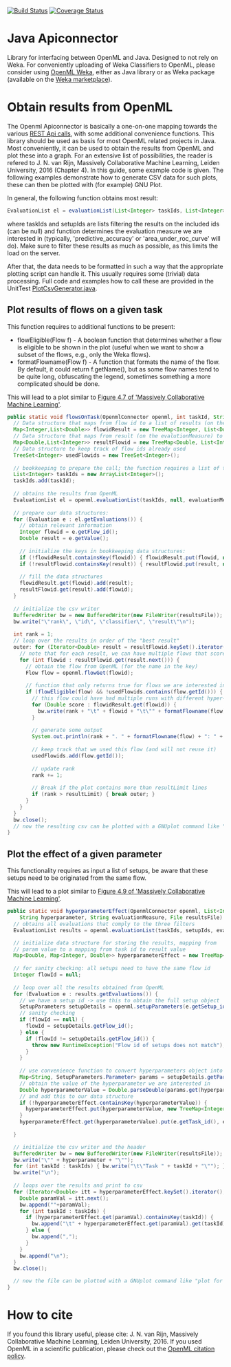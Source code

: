 [![Build Status](https://travis-ci.org/openml/java.svg?branch=master)](https://travis-ci.org/openml/java)
[![Coverage Status](https://coveralls.io/repos/github/openml/java/badge.svg?branch=master)](https://coveralls.io/github/openml/java?branch=master)

# Java Apiconnector
Library for interfacing between OpenML and Java. Designed to not rely on Weka. For conveniently uploading of Weka Classifiers to OpenML, please consider using [OpenML Weka](https://github.com/openml/openml-weka/), either as Java library or as Weka package (available on the [Weka marketplace](http://weka.sourceforge.net/packageMetaData/)). 

# Obtain results from OpenML
The Openml Apiconnector is basically a one-on-one mapping towards the various [REST Api calls](https://www.openml.org/api_docs), with some additional convenience functions. This library should be used as basis for most OpenML related projects in Java. Most conveniently, it can be used to obtain the results from OpenML and plot these into a graph. For an extensive list of possibilities, the reader is refered to J. N. van Rijn, Massively Collaborative Machine Learning, Leiden University, 2016 (Chapter 4). In this guide, some example code is given. The following examples demonstrate how to generate CSV data for such plots, these can then be plotted with (for example) GNU Plot.

In general, the following function obtains most result:
```java
EvaluationList el = evaluationList(List<Integer> taskIds, List<Integer> setupIds, String function);
```
where taskIds and setupIds are lists filtering the results on the included ids (can be null) and function determines the evaluation measure we are interested in (typically, 'predictive_accuracy' or 'area_under_roc_curve' will do). Make sure to filter these results as much as possible, as this limits the load on the server. 

After that, the data needs to be formatted in such a way that the appropriate plotting script can handle it. This usually requires some (trivial) data processing. Full code and examples how to call these are provided in the UnitTest [PlotCsvGenerator.java](https://github.com/openml/java/blob/master/apiconnector/src/test/java/examples/PlotCsvGenerator.java). 

## Plot results of flows on a given task
This function requires to additional functions to be present: 
* flowEligible(Flow f) - A boolean function that determines whether a flow is eligible to be shown in the plot (useful when we want to show a subset of the flows, e.g., only the Weka flows).
* formatFlowname(Flow f) - A function that formats the name of the flow. By default, it could return f.getName(), but as some flow names tend to be quite long, obfuscating the legend, sometimes something a more complicated should be done. 

This will lead to a plot similar to [Figure 4.7 of 'Massively Collaborative Machine Learning'](https://openaccess.leidenuniv.nl/bitstream/handle/1887/44814/thesis.pdf?sequence=2#figure.caption.22).

```java
public static void flowsOnTask(OpenmlConnector openml, int taskId, String evaluationMeasure, File resultsFile, int resultLimit) throws Exception {
  // Data structure that maps from flow id to a list of results (on the evalutionMeasure)
  Map<Integer,List<Double>> flowidResult = new TreeMap<Integer, List<Double>>();
  // Data structure that maps from result (on the evalutionMeasure) to flowId
  Map<Double,List<Integer>> resultFlowid = new TreeMap<Double, List<Integer>>(Collections.reverseOrder());
  // Data structure to keep track of flow ids already used
  TreeSet<Integer> usedFlowids = new TreeSet<Integer>();
  
  // bookkeeping to prepare the call; the function requires a list of taskIds
  List<Integer> taskIds = new ArrayList<Integer>();
  taskIds.add(taskId);
  
  // obtains the results from OpenML
  EvaluationList el = openml.evaluationList(taskIds, null, evaluationMeasure);
  
  // prepare our data structures:
  for (Evaluation e : el.getEvaluations()) {
    // obtain relevant information
    Integer flowid = e.getFlow_id();
    Double result = e.getValue();
    
    // initialize the keys in bookkeeping data structures:
    if (!flowidResult.containsKey(flowid)) { flowidResult.put(flowid, new ArrayList<Double>()); }
    if (!resultFlowid.containsKey(result)) { resultFlowid.put(result, new ArrayList<Integer>()); }
    
    // fill the data structures
    flowidResult.get(flowid).add(result);
    resultFlowid.get(result).add(flowid);
  }
  
  // initialize the csv writer
  BufferedWriter bw = new BufferedWriter(new FileWriter(resultsFile));
  bw.write("\"rank\", \"id\", \"classifier\", \"result\"\n");
  
  int rank = 1;
  // loop over the results in order of the "best result"
  outer: for (Iterator<Double> result = resultFlowid.keySet().iterator(); result.hasNext(); ) {
    // note that for each result, we can have multiple flows that scored that result. Loop over these
    for (int flowid : resultFlowid.get(result.next())) {
      // obtain the flow from OpenML (for the name in the key)
      Flow flow = openml.flowGet(flowid);
      
      // function that only returns true for flows we are interested in
      if (flowEligible(flow) && !usedFlowids.contains(flow.getId())) {
        // this flow could have had multiple runs with different hyper-parameters, loop over these
        for (Double score : flowidResult.get(flowid)) {
          bw.write(rank + "\t" + flowid + "\t\"" + formatFlowname(flow) + "\"\t" + score + "\n");
        }
        
        // generate some output
        System.out.println(rank + ". " + formatFlowname(flow) + ": " + flowidResult.get(flowid).size() + " results. ");
        
        // keep track that we used this flow (and will not reuse it)
        usedFlowids.add(flow.getId());
        
        // update rank
        rank += 1;
        
        // Break if the plot contains more than resultLimit lines
        if (rank > resultLimit) { break outer; } 
      }
    }
  }
  bw.close();
  // now the resulting csv can be plotted with a GNUplot command like "plot 'results.csv' using 1:4:xticlabels(3)" 
}
```

## Plot the effect of a given parameter
This functionality requires as input a list of setups, be aware that these setups need to be originated from the same flow. 

This will lead to a plot similar to [Figure 4.9 of 'Massively Collaborative Machine Learning'](https://openaccess.leidenuniv.nl/bitstream/handle/1887/44814/thesis.pdf?sequence=2#figure.caption.25).

```java
public static void hyperparameterEffect(OpenmlConnector openml, List<Integer> taskIds, List<Integer> setupIds,
    String hyperparameter, String evaluationMeasure, File resultsFile) throws Exception {
  // obtains all evaluations that comply to the three filters
  EvaluationList results = openml.evaluationList(taskIds, setupIds, evaluationMeasure);

  // initialize data structure for storing the results, mapping from
  // param value to a mapping from task id to result value
  Map<Double, Map<Integer, Double>> hyperparameterEffect = new TreeMap<Double, Map<Integer, Double>>();
  
  // for sanity checking: all setups need to have the same flow id
  Integer flowId = null;
  
  // loop over all the results obtained from OpenML
  for (Evaluation e : results.getEvaluations()) {
    // we have a setup id -> use this to obtain the full setup object
    SetupParameters setupDetails = openml.setupParameters(e.getSetup_id());
    // sanity checking
    if (flowId == null) {
      flowId = setupDetails.getFlow_id();
    } else {
      if (flowId != setupDetails.getFlow_id()) { 
        throw new RuntimeException("Flow id of setups does not match"); 
      }
    }
    
    // use convenience function to convert hyperparameters object into hashmap
    Map<String, SetupParameters.Parameter> params = setupDetails.getParametersAsMap();
    // obtain the value of the hyperparameter we are interested in
    Double hyperparameterValue = Double.parseDouble(params.get(hyperparameter).getValue());
    // and add this to our data structure
    if (!hyperparameterEffect.containsKey(hyperparameterValue)) {
      hyperparameterEffect.put(hyperparameterValue, new TreeMap<Integer, Double>());
    }
    hyperparameterEffect.get(hyperparameterValue).put(e.getTask_id(), e.getValue());
    
  }

  // initialize the csv writer and the header
  BufferedWriter bw = new BufferedWriter(new FileWriter(resultsFile));
  bw.write("\"" + hyperparameter + "\"");
  for (int taskId : taskIds) { bw.write("\t\"Task " + taskId + "\""); }
  bw.write("\n");
  
  // loops over the results and print to csv
  for (Iterator<Double> itt = hyperparameterEffect.keySet().iterator(); itt.hasNext();) {
    Double paramVal = itt.next();
    bw.append(""+paramVal);
    for (int taskId : taskIds) {
      if (hyperparameterEffect.get(paramVal).containsKey(taskId)) {
        bw.append("\t" + hyperparameterEffect.get(paramVal).get(taskId));
      } else {
        bw.append(",");
      }
    }
    bw.append("\n");
  }
  bw.close();

  // now the file can be plotted with a GNUplot command like "plot for [i=2:10] "results.csv" using 1:i with lp title columnheader"
}
```


# How to cite
If you found this library useful, please cite: J. N. van Rijn, Massively Collaborative Machine Learning, Leiden University, 2016. If you used OpenML in a scientific publication, please check out the [OpenML citation policy](https://www.openml.org/cite). 
